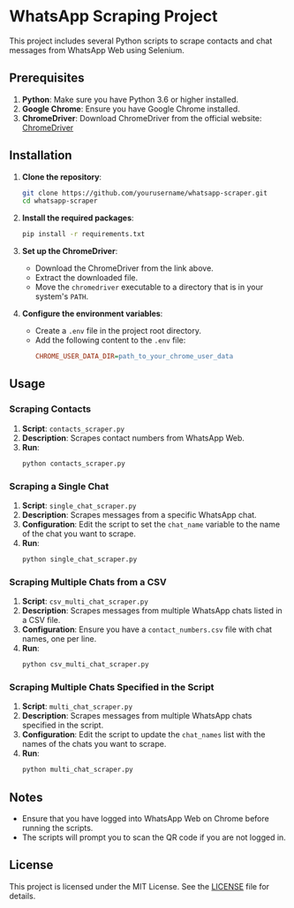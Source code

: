 # WhatsApp Scraping Project

This project includes several Python scripts to scrape contacts and chat messages from WhatsApp Web using Selenium. 

## Prerequisites

1. **Python**: Make sure you have Python 3.6 or higher installed.
2. **Google Chrome**: Ensure you have Google Chrome installed.
3. **ChromeDriver**: Download ChromeDriver from the official website:
   [ChromeDriver](https://googlechromelabs.github.io/chrome-for-testing/#stable)

## Installation

1. **Clone the repository**:
    ```bash
    git clone https://github.com/yourusername/whatsapp-scraper.git
    cd whatsapp-scraper
    ```

2. **Install the required packages**:
    ```bash
    pip install -r requirements.txt
    ```

3. **Set up the ChromeDriver**:
    - Download the ChromeDriver from the link above.
    - Extract the downloaded file.
    - Move the `chromedriver` executable to a directory that is in your system's `PATH`.

4. **Configure the environment variables**:
    - Create a `.env` file in the project root directory.
    - Add the following content to the `.env` file:
      ```ini
      CHROME_USER_DATA_DIR=path_to_your_chrome_user_data
      ```

## Usage

### Scraping Contacts

1. **Script**: `contacts_scraper.py`
2. **Description**: Scrapes contact numbers from WhatsApp Web.
3. **Run**:
    ```bash
    python contacts_scraper.py
    ```

### Scraping a Single Chat

1. **Script**: `single_chat_scraper.py`
2. **Description**: Scrapes messages from a specific WhatsApp chat.
3. **Configuration**: Edit the script to set the `chat_name` variable to the name of the chat you want to scrape.
4. **Run**:
    ```bash
    python single_chat_scraper.py
    ```

### Scraping Multiple Chats from a CSV

1. **Script**: `csv_multi_chat_scraper.py`
2. **Description**: Scrapes messages from multiple WhatsApp chats listed in a CSV file.
3. **Configuration**: Ensure you have a `contact_numbers.csv` file with chat names, one per line.
4. **Run**:
    ```bash
    python csv_multi_chat_scraper.py
    ```

### Scraping Multiple Chats Specified in the Script

1. **Script**: `multi_chat_scraper.py`
2. **Description**: Scrapes messages from multiple WhatsApp chats specified in the script.
3. **Configuration**: Edit the script to update the `chat_names` list with the names of the chats you want to scrape.
4. **Run**:
    ```bash
    python multi_chat_scraper.py
    ```

## Notes

- Ensure that you have logged into WhatsApp Web on Chrome before running the scripts.
- The scripts will prompt you to scan the QR code if you are not logged in.

## License

This project is licensed under the MIT License. See the [LICENSE](LICENSE) file for details.
